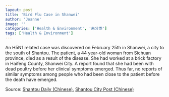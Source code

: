 ```yaml
---
layout: post
title: 'Bird Flu Case in Shanwei'
author: 'Joanne'
image: ''
categories: ['Health & Environment', '未分类']
tags: ['Health & Environment']
---
```


An H5N1 related case was discovered on February 25th in Shanwei, a city to the south of Shantou. The patient, a 44 year-old woman from Sichuan province, died as a result of the disease. She had worked at a brick factory in Haifeng County, Shanwei City. A report found that she had been with dead poultry before her clinical symptoms emerged. Thus far, no reports of similar symptoms among people who had been close to the patient before the death have emerged.

Source: [Shantou Daily (Chinese)](http://www.stdaily.com.cn/strb/20080226/gb/strb^3131^4^St260003.htm), [Shantou City Post (Chinese)](http://edu.imgcache.qq.com/qzone/dataset/mloader.swf)
